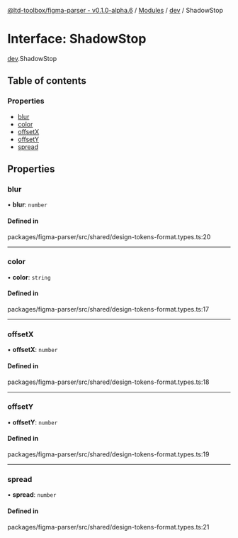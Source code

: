 [@ltd-toolbox/figma-parser - v0.1.0-alpha.6](../README.md) / [Modules](../modules.md) / [dev](../modules/dev.md) / ShadowStop

# Interface: ShadowStop

[dev](../modules/dev.md).ShadowStop

## Table of contents

### Properties

- [blur](dev.ShadowStop.md#blur)
- [color](dev.ShadowStop.md#color)
- [offsetX](dev.ShadowStop.md#offsetx)
- [offsetY](dev.ShadowStop.md#offsety)
- [spread](dev.ShadowStop.md#spread)

## Properties

### blur

• **blur**: `number`

#### Defined in

packages/figma-parser/src/shared/design-tokens-format.types.ts:20

___

### color

• **color**: `string`

#### Defined in

packages/figma-parser/src/shared/design-tokens-format.types.ts:17

___

### offsetX

• **offsetX**: `number`

#### Defined in

packages/figma-parser/src/shared/design-tokens-format.types.ts:18

___

### offsetY

• **offsetY**: `number`

#### Defined in

packages/figma-parser/src/shared/design-tokens-format.types.ts:19

___

### spread

• **spread**: `number`

#### Defined in

packages/figma-parser/src/shared/design-tokens-format.types.ts:21
